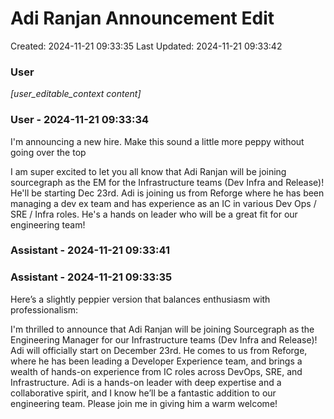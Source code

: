 # Adi Ranjan Announcement Edit

Created: 2024-11-21 09:33:35
Last Updated: 2024-11-21 09:33:42

### User

*[user_editable_context content]*

### User - 2024-11-21 09:33:34

I'm announcing a new hire. Make this sound a little more peppy without going over the top

I am super excited to let you all know that Adi Ranjan will be joining sourcegraph as the EM for the Infrastructure teams (Dev Infra and Release)! He'll be starting Dec 23rd. Adi is joining us from Reforge where he has been managing a dev ex team and has experience as an IC in various Dev Ops / SRE / Infra roles. He's a hands on leader who will be a great fit for our engineering team!

### Assistant - 2024-11-21 09:33:41



### Assistant - 2024-11-21 09:33:35

Here’s a slightly peppier version that balances enthusiasm with professionalism:

I'm thrilled to announce that Adi Ranjan will be joining Sourcegraph as the Engineering Manager for our Infrastructure teams (Dev Infra and Release)! Adi will officially start on December 23rd. He comes to us from Reforge, where he has been leading a Developer Experience team, and brings a wealth of hands-on experience from IC roles across DevOps, SRE, and Infrastructure. Adi is a hands-on leader with deep expertise and a collaborative spirit, and I know he’ll be a fantastic addition to our engineering team. Please join me in giving him a warm welcome!

